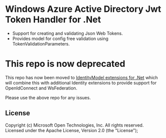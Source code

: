# Windows Azure Active Directory Jwt Token Handler for .Net
* Support for creating and validating Json Web Tokens.
* Provides model for config free validation using TokenValidationParameters.

# This repo is now deprecated

This repo has now been moved to [IdentityModel extensions for .Net](https://github.com/MSOpenTech/azure-activedirectory-identitymodel-extensions-for-dotnet/) which will combine this with additional Identity extensions to provide support for OpenIdConnect and WsFederation.

Please use the above repo for any issues.

## License

Copyright (c) Microsoft Open Technologies, Inc.  All rights reserved. Licensed under the Apache License, Version 2.0 (the "License");
